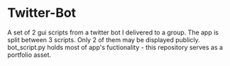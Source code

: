 # Twitter-Bot
A set of 2 gui scripts from a twitter bot I delivered to a group.
The app is split between 3 scripts. Only 2 of them may be displayed publicly. 
bot_script.py holds most of app's fuctionality - this repository serves
as a portfolio asset.
